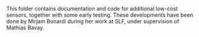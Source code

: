 This folder contains documentation and code for additional low-cost sensors, together with some early testing. These developments have been done by Mirjam Bonardi during her work at SLF, under supervision of Mathias Bavay.
